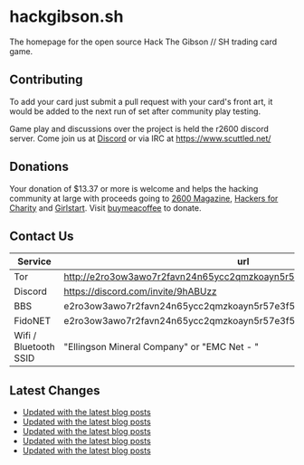 # hackgibson.sh
The homepage for the open source Hack The Gibson // SH trading card game.


## Contributing

To add your card just submit a pull request with your card's front art, it would be added to the next run of set after community play testing.

Game play and discussions over the project is held the r2600 discord server. Come join us at [Discord](https://discord.com/invite/9hABUzz) or via IRC at https://www.scuttled.net/


## Donations

Your donation of $13.37 or more is welcome and helps the hacking community at large with proceeds going to [2600 Magazine](https://2600.com/), [Hackers for Charity](https://hackersforcharity.org) and [Girlstart](https://girlstart.org).  Visit [buymeacoffee](https://www.buymeacoffee.com/hackgibson.sh) to donate.


## Contact Us

Service | url
-|-
Tor | http://e2ro3ow3awo7r2favn24n65ycc2qmzkoayn5r57e3f56nvjwdcgg32ad.onion
Discord | https://discord.com/invite/9hABUzz
BBS | e2ro3ow3awo7r2favn24n65ycc2qmzkoayn5r57e3f56nvjwdcgg32ad.onion:23
FidoNET | e2ro3ow3awo7r2favn24n65ycc2qmzkoayn5r57e3f56nvjwdcgg32ad.onion:24554
Wifi / Bluetooth SSID | "Ellingson Mineral Company" or "EMC Net - <fidonet address>"

## Latest Changes
<!-- BLOG-POST-LIST:START -->
- [Updated with the latest blog posts](https://github.com/DFW2600/hackgibson.sh/commit/209eec5ebe102f07b2039e7d885abfc53548d0e3)
- [Updated with the latest blog posts](https://github.com/DFW2600/hackgibson.sh/commit/3b9fa634ea53e8b5cb26847862ed0811afa72c00)
- [Updated with the latest blog posts](https://github.com/DFW2600/hackgibson.sh/commit/0a193a6f0a6d4743c655e5a086073f88b7ad7f26)
- [Updated with the latest blog posts](https://github.com/DFW2600/hackgibson.sh/commit/f591a2d60e9af81d5385b1123e2ee755304e13f7)
- [Updated with the latest blog posts](https://github.com/DFW2600/hackgibson.sh/commit/a1452ee8a94073ba56658b8d4e55cd1367c26012)
<!-- BLOG-POST-LIST:END -->
